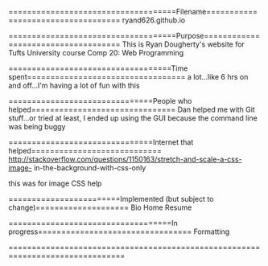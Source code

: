 ====================================Filename===================================
ryand626.github.io

====================================Purpose====================================
This is Ryan Dougherty's website for Tufts University course Comp 20: Web 
Programming

===================================Time spent==================================
a lot...like 6 hrs on and off...I'm having a lot of fun with this

===============================People who helped===============================
Dan helped me with Git stuff...or tried at least, I ended up using the GUI 
because the command line was being buggy

===============================Internet that helped============================
http://stackoverflow.com/questions/1150163/stretch-and-scale-a-css-image-
in-the-background-with-css-only 

this was for image CSS help

========================Implemented (but subject to change)====================
Bio
Home
Resume

===================================In progress=================================
Formatting

===============================================================================